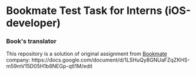 # Bookmate Test Task for Interns (iOS-developer)
<h3>Book's translator</h3>
This repository is a solution of original assignment from <a href="https://bookmate.com">Bookmate</a> company: https://docs.google.com/document/d/1LSHuQy8GNUaFZqZKHS-m59mV15D05H1b8NEGp-qtI1M/edit

